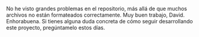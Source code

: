 No he visto grandes problemas en el repositorio, más allá de que muchos archivos no están formateados correctamente.
Muy buen trabajo, David. Enhorabuena. Si tienes alguna duda concreta de cómo seguir desarrollando este proyecto, pregúntamelo estos días.